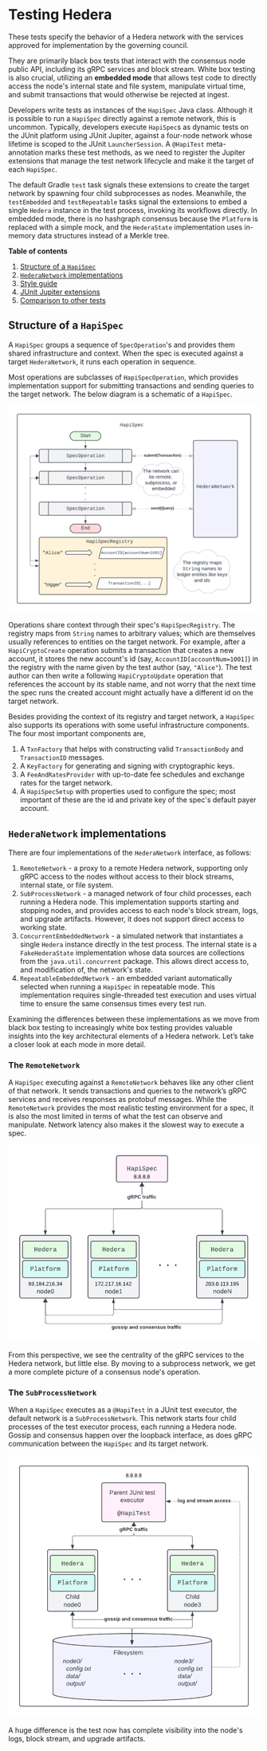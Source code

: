 # Testing Hedera

These tests specify the behavior of a Hedera network with the services approved for implementation
by the governing council.

They are primarily black box tests that interact with the consensus node public API, including its gRPC
services and block stream. White box testing is also crucial, utilizing an **embedded mode** that allows
test code to directly access the node's internal state and file system, manipulate virtual time, and
submit transactions that would otherwise be rejected at ingest.

Developers write tests as instances of the `HapiSpec` Java class. Although it is possible to run a `HapiSpec`
directly against a remote network, this is uncommon. Typically, developers execute `HapiSpec`s as dynamic
tests on the JUnit platform using JUnit Jupiter, against a four-node network whose lifetime is scoped to
the JUnit `LauncherSession`. A `@HapiTest` meta-annotation marks these test methods, as we need to
register the Jupiter extensions that manage the test network lifecycle and make it the target of each
`HapiSpec`.

The default Gradle `test` task signals these extensions to create the target network by spawning four
child subprocesses as nodes. Meanwhile, the `testEmbedded` and `testRepeatable` tasks signal the
extensions to embed a single `Hedera` instance in the test process, invoking its workflows directly.
In embedded mode, there is no hashgraph consensus because the `Platform` is replaced with a simple mock,
and the `HederaState` implementation uses in-memory data structures instead of a Merkle tree.

**Table of contents**

1. [Structure of a `HapiSpec`](#structure-of-a-hapispec)
2. [`HederaNetwork` implementations](#hederanetwork-implementations)
3. [Style guide](#style-guide)
4. [JUnit Jupiter extensions](#junit-jupiter-extensions)
5. [Comparison to other tests](#comparison-to-other-tests)

## Structure of a `HapiSpec`

A `HapiSpec` groups a sequence of `SpecOperation`'s and provides them shared infrastructure and context.
When the spec is executed against a target `HederaNetwork`, it runs each operation in sequence.

Most operations are subclasses of `HapiSpecOperation`, which provides implementation support for submitting
transactions and sending queries to the target network. The below diagram is a schematic of a `HapiSpec`.

![HapiSpec schematic](./docs/assets/hapispec-schematic.png)

Operations share context through their spec's `HapiSpecRegistry`. The registry maps from `String` names to
arbitrary values; which are themselves usually references to entities on the target network. For example,
after a `HapiCryptoCreate` operation submits a transaction that creates a new account, it stores the new
account's id (say, `AccountID[accountNum=1001]`) in the registry with the name given by the test author
(say, `"Alice"`). The test author can then write a following `HapiCryptoUpdate` operation that references
the account by its stable name, and not worry that the next time the spec runs the created account might
actually have a different id on the target network.

Besides providing the context of its registry and target network, a `HapiSpec` also supports its operations
with some useful infrastructure components. The four most important components are,
1. A `TxnFactory` that helps with constructing valid `TransactionBody` and `TransactionID` messages.
2. A `KeyFactory` for generating and signing with cryptographic keys.
3. A `FeeAndRatesProvider` with up-to-date fee schedules and exchange rates for the target network.
4. A `HapiSpecSetup` with properties used to configure the spec; most important of these are the
   id and private key of the spec's default payer account.

## `HederaNetwork` implementations

There are four implementations of the `HederaNetwork` interface, as follows:
1. `RemoteNetwork` - a proxy to a remote Hedera network, supporting only gRPC access to the nodes without
    access to their block streams, internal state, or file system.
2. `SubProcessNetwork` - a managed network of four child processes, each running a Hedera node. This
    implementation supports starting and stopping nodes, and provides access to each node's block stream,
    logs, and upgrade artifacts. However, it does not support direct access to working state.
3. `ConcurrentEmbeddedNetwork` - a simulated network that instantiates a single `Hedera` instance
   directly in the test process. The internal state is a `FakeHederaState` implementation whose data
   sources are collections from the `java.util.concurrent` package. This allows direct access to, and
   modification of, the network's state.
4. `RepeatableEmbeddedNetwork` - an embedded variant automatically selected when running a
   `HapiSpec` in repeatable mode. This implementation requires single-threaded test execution and uses
   virtual time to ensure the same consensus times every test run.

Examining the differences between these implementations as we move from black box testing to increasingly
white box testing provides valuable insights into the key architectural elements of a Hedera network.
Let’s take a closer look at each mode in more detail.

### The `RemoteNetwork`

A `HapiSpec` executing against a `RemoteNetwork` behaves like any other client of that network. It sends
transactions and queries to the network’s gRPC services and receives responses as protobuf messages.
While the `RemoteNetwork` provides the most realistic testing environment for a spec, it is also the
most limited in terms of what the test can observe and manipulate. Network latency also makes it the
slowest way to execute a spec.

![RemoteNetwork view](./docs/assets/remote-network.png)

From this perspective, we see the centrality of the gRPC services to the Hedera network, but little
else. By moving to a subprocess network, we get a more complete picture of a consensus node's operation.

### The `SubProcessNetwork`

When a `HapiSpec` executes as a `@HapiTest` in a JUnit test executor, the default network is a
`SubProcessNetwork`. This network starts four child processes of the test executor process, each running
a Hedera node. Gossip and consensus happen over the loopback interface, as does gRPC communication
between the `HapiSpec` and its target network.

![SubProcessNetwork view](./docs/assets/subprocess-network.png)

A huge difference is the test now has complete visibility into the node's logs, block stream, and upgrade
artifacts.
